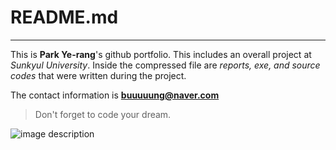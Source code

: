 <!--Heading-->
# README.md
<!--Line-->
___

<!--Text attributes-->
This is **Park Ye-rang**'s github portfolio.
This includes an overall project at *Sunkyul University*.
Inside the compressed file are *reports, exe, and source codes* that were written during the project.

The contact information is **buuuuung@naver.com**

<!--Quote-->
> Don't forget to code your dream.

<!--bullet list
Fruite:
* apple
* lemon
Other fruite:
- peach
- melon
-->

<!--Numbered list
1. first
2. second
3. third
-->

<!--Link
Click [here](http://www.naver.com/)
-->

<!--Image-->
![image description](https://i.pinimg.com/736x/12/38/f2/1238f24679c9585c0e68783a90d71a92.jpg)

<!--Table
|Header|Description|
|:--:|:--:|
|Cell1|Cell2|
|Cell3|Cell4|
-->

<!--Code
`console.log('your message')`


 <!--
Task list
 - [x] task1
 - [ ] task2
 조금 더 공부해보고 싶다면, Github Flavored Markdown에서 공부하기
 -->
